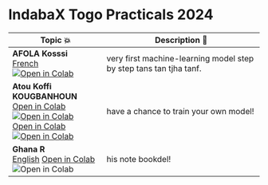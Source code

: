 # IndabaX Togo Practicals 2024


| Topic 💥 | Description 📘 |
|----------|----------------|
| **AFOLA Kosssi** <br> [French](https://github.com/CoTIA/ML_for_Bio_IndabaX_Togo/blob/main/ML_for_Bio_Indaba_PracticaI_indabaX_Togo_2024.ipynb) <br> [![Open in Colab](https://colab.research.google.com/assets/colab-badge.svg)](https://colab.research.google.com/drive/1EwBdA2us6Ddw2S_d0rp0SJ4gt-K1NAuW?usp=sharing) | very first machine-learning model step by step tans tan tjha tanf. |
| **Atou Koffi KOUGBANHOUN** <br> [Open in Colab](#) <br> [![Open in Colab](https://colab.research.google.com/assets/colab-badge.svg)](https://drive.google.com/file/d/11LcOHjEfq8i2u_5PL_wZvEw41OuAJIle/view?usp=sharing) <br> [Open in Colab](#) <br> [![Open in Colab](https://colab.research.google.com/assets/colab-badge.svg)](https://drive.google.com/file/d/1pZH94b7fnm_Rgb5X8CGwrdyHURr0QXPp/view?usp=sharing) | have a chance to train your own model! |
| **Ghana R** <br> [English](#) [Open in Colab](#) <br> ![Open in Colab](https://colab.research.google.com/assets/colab-badge.svg) | his note bookdel! |


